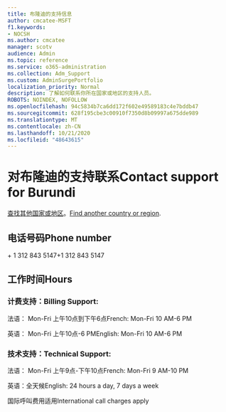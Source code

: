```yaml
---
title: 布隆迪的支持信息
author: cmcatee-MSFT
f1.keywords:
- NOCSH
ms.author: cmcatee
manager: scotv
audience: Admin
ms.topic: reference
ms.service: o365-administration
ms.collection: Adm_Support
ms.custom: AdminSurgePortfolio
localization_priority: Normal
description: 了解如何联系你所在国家或地区的支持人员。
ROBOTS: NOINDEX, NOFOLLOW
ms.openlocfilehash: 94c5834b7ca6dd172f602e49589183c4e7bddb47
ms.sourcegitcommit: 628f195cbe3c00910f7350d8b09997a675dde989
ms.translationtype: MT
ms.contentlocale: zh-CN
ms.lasthandoff: 10/21/2020
ms.locfileid: "48643615"
---
```

# <a name="contact-support-for-burundi"></a><span data-ttu-id="16e59-103">对布隆迪的支持联系</span><span class="sxs-lookup"><span data-stu-id="16e59-103">Contact support for Burundi</span></span>

<span data-ttu-id="16e59-104">[查找其他国家或地区](../contact-support-for-business-products.md)。</span><span class="sxs-lookup"><span data-stu-id="16e59-104">[Find another country or region](../contact-support-for-business-products.md).</span></span>

## <a name="phone-number"></a><span data-ttu-id="16e59-105">电话号码</span><span class="sxs-lookup"><span data-stu-id="16e59-105">Phone number</span></span>
<span data-ttu-id="16e59-106">+ 1 312 843 5147</span><span class="sxs-lookup"><span data-stu-id="16e59-106">+1 312 843 5147</span></span>

## <a name="hours"></a><span data-ttu-id="16e59-107">工作时间</span><span class="sxs-lookup"><span data-stu-id="16e59-107">Hours</span></span>
### <a name="billing-support"></a><span data-ttu-id="16e59-108">计费支持：</span><span class="sxs-lookup"><span data-stu-id="16e59-108">Billing Support:</span></span>

<span data-ttu-id="16e59-109">法语： Mon-Fri 上午10点到下午6点</span><span class="sxs-lookup"><span data-stu-id="16e59-109">French: Mon-Fri 10 AM-6 PM</span></span>

<span data-ttu-id="16e59-110">英语： Mon-Fri 上午10点-6 PM</span><span class="sxs-lookup"><span data-stu-id="16e59-110">English: Mon-Fri 10 AM-6 PM</span></span>

### <a name="technical-support"></a><span data-ttu-id="16e59-111">技术支持：</span><span class="sxs-lookup"><span data-stu-id="16e59-111">Technical Support:</span></span>

<span data-ttu-id="16e59-112">法语： Mon-Fri 上午9点-下午10点</span><span class="sxs-lookup"><span data-stu-id="16e59-112">French: Mon-Fri 9 AM-10 PM</span></span>

<span data-ttu-id="16e59-113">英语：全天候</span><span class="sxs-lookup"><span data-stu-id="16e59-113">English: 24 hours a day, 7 days a week</span></span>

<span data-ttu-id="16e59-114">国际呼叫费用适用</span><span class="sxs-lookup"><span data-stu-id="16e59-114">International call charges apply</span></span>

